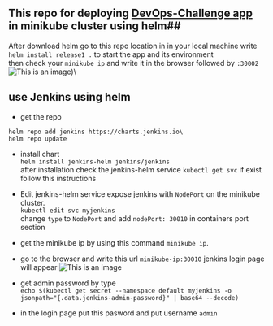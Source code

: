 ## This repo for deploying [DevOps-Challenge app](https://github.com/tradebyte/DevOps-Challenge) in minikube cluster using helm##
After download helm go to this repo location in in your local machine write\
`helm install release1 .` to start the app and its environment \
then check your `minikube ip` and write it in the browser followed by `:30002`\
![This is an image](/myapp/images/python_run.png))\
## use Jenkins using helm ##
- get the repo 

 ```
 helm repo add jenkins https://charts.jenkins.io\
 helm repo update
 ```

- install chart \
`helm install jenkins-helm jenkins/jenkins`
\
after installation check the jenkins-helm service `kubectl get svc` if exist follow this instructions
- Edit jenkins-helm service expose jenkins with `NodePort` on the minikube cluster. \
`kubectl edit svc myjenkins` \
change `type` to `NodePort` and add `nodePort: 30010` in containers port section  

- get the minikube ip by using this command `minikube ip`.
- go to the browser and write this url `minikube-ip:30010` jenkins login page will appear
![This is an image](/myapp/images/jenkins_login.png) 

- get admin password by type \
`echo $(kubectl get secret --namespace default myjenkins -o jsonpath="{.data.jenkins-admin-password}" | base64 --decode)` 
- in the login page put this pasword and put username `admin`
